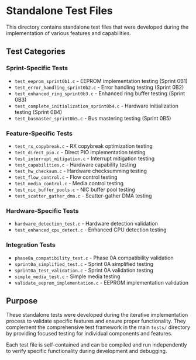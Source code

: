# Standalone Test Files

This directory contains standalone test files that were developed during the implementation of various features and capabilities.

## Test Categories

### Sprint-Specific Tests
- `test_eeprom_sprint0b1.c` - EEPROM implementation testing (Sprint 0B1)
- `test_error_handling_sprint0b2.c` - Error handling testing (Sprint 0B2)  
- `test_enhanced_ring_sprint0b3.c` - Enhanced ring buffer testing (Sprint 0B3)
- `test_complete_initialization_sprint0b4.c` - Hardware initialization testing (Sprint 0B4)
- `test_busmaster_sprint0b5.c` - Bus mastering testing (Sprint 0B5)

### Feature-Specific Tests
- `test_rx_copybreak.c` - RX copybreak optimization testing
- `test_direct_pio.c` - Direct PIO implementation testing
- `test_interrupt_mitigation.c` - Interrupt mitigation testing
- `test_capabilities.c` - Hardware capability testing
- `test_hw_checksum.c` - Hardware checksumming testing
- `test_flow_control.c` - Flow control testing
- `test_media_control.c` - Media control testing
- `test_nic_buffer_pools.c` - NIC buffer pool testing
- `test_scatter_gather_dma.c` - Scatter-gather DMA testing

### Hardware-Specific Tests
- `hardware_detection_test.c` - Hardware detection validation
- `test_enhanced_cpu_detect.c` - Enhanced CPU detection testing

### Integration Tests
- `phase0a_compatibility_test.c` - Phase 0A compatibility validation
- `sprint0a_simplified_test.c` - Sprint 0A simplified testing
- `sprint0a_test_validation.c` - Sprint 0A validation testing
- `simple_media_test.c` - Simple media testing
- `validate_eeprom_implementation.c` - EEPROM implementation validation

## Purpose

These standalone tests were developed during the iterative implementation process to validate specific features and ensure proper functionality. They complement the comprehensive test framework in the main `tests/` directory by providing focused testing for individual components and features.

Each test file is self-contained and can be compiled and run independently to verify specific functionality during development and debugging.